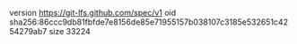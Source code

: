 version https://git-lfs.github.com/spec/v1
oid sha256:86ccc9db81fbfde7e8156de85e71955157b038107c3185e532651c4254279ab7
size 33224
